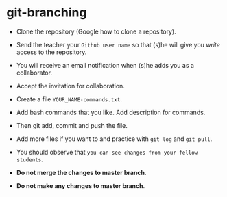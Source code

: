 # git-branching


* Clone the repository (Google how to clone a repository).
* Send the teacher your `Github user name` so that (s)he will give you _write_ access to the repository.
* You will receive an email notification when (s)he adds you as a collaborator.
* Accept the invitation for collaboration.
* Create a file `YOUR_NAME-commands.txt`.
* Add bash commands that you like. Add description for commands.
* Then git add, commit and push the file.
* Add more files if you want to and practice with `git log` and `git pull`.
* You should observe that `you can see changes from your fellow students`.

* **Do not merge the changes to master branch**.
* **Do not make any changes to master branch**.

